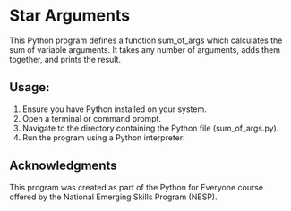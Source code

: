 # Star Arguments
This Python program defines a function sum_of_args which calculates the sum of variable arguments. 
It takes any number of arguments, adds them together, and prints the result.

## Usage:
1. Ensure you have Python installed on your system.
2. Open a terminal or command prompt.
3. Navigate to the directory containing the Python file (sum_of_args.py).
4. Run the program using a Python interpreter:

## Acknowledgments
This program was created as part of the Python for Everyone course offered by the National Emerging Skills Program (NESP).





